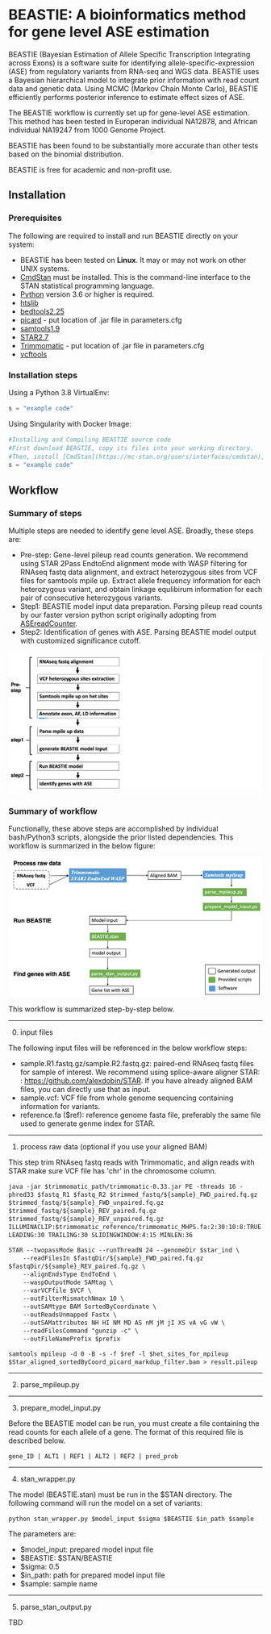 # BEASTIE: A bioinformatics method for gene level ASE estimation
BEASTIE (Bayesian Estimation of Allele Specific Transcription Integrating across Exons) is a software suite for identifying allele-specific-expression (ASE) from regulatory variants from RNA-seq and WGS data.
BEASTIE uses a Bayesian hierarchical model to integrate prior information with read count data and genetic data. Using MCMC (Markov Chain Monte Carlo), BEASTIE efficiently performs posterior inference to estimate effect sizes of ASE. <br>

The BEASTIE workflow is currently set up for gene-level ASE estimation. This method has been tested in Europeran individual NA12878, and African individual NA19247 from 1000 Genome Project. 

BEASTIE has been found to be substantially more accurate than other tests based on the binomial distribution.

BEASTIE is free for academic and non-profit use.

## Installation
### Prerequisites
The following are required to install and run BEASTIE directly on your system:
* BEASTIE has been tested on **Linux**. It may or may not work on other UNIX systems.
* [CmdStan](https://mc-stan.org/users/interfaces/cmdstan) must be installed.  This is the command-line interface to the STAN statistical programming language.
* [Python](https://www.python.org/downloads/release/python-360/) version 3.6 or higher is required.
* [htslib](https://www.htslib.org/)
* [bedtools2.25](https://bedtools.readthedocs.io/en/latest/content/installation.html)
* [picard](https://broadinstitute.github.io/picard/) - put location of .jar file in parameters.cfg
* [samtools1.9](https://github.com/samtools/samtools)
* [STAR2.7](https://github.com/alexdobin/STAR)
* [Trimmomatic](https://github.com/usadellab/Trimmomatic) - put location of .jar file in parameters.cfg
* [vcftools](https://vcftools.github.io/)

### Installation steps

Using a Python 3.8 VirtualEnv:
```python
s = "example code"
```
Using Singularity with Docker Image:
```python
#Installing and Compiling BEASTIE source code
#First download BEASTIE, copy its files into your working directory.
#Then, install [CmdStan](https://mc-stan.org/users/interfaces/cmdstan), and set the environment variable $STAN to the directory where CmdStan has been installed. 
s = "example code"
```

## Workflow
### Summary of steps
Multiple steps are needed to identify gene level ASE. Broadly, these steps are:

* Pre-step: Gene-level pileup read counts generation. We recommend using STAR 2Pass EndtoEnd alignment mode with WASP filtering for RNAseq fastq data alignment, and extract heterozygous sites from VCF files for samtools mpile up. Extract allele frequency information for each heterozygous variant, and obtain linkage equlibirum information for each pair of consecutive heterozygous variants. 
* Step1: BEASTIE model input data preparation. Parsing pileup read counts by our faster version python script originally adopting from [ASEreadCounter](https://github.com/gimelbrantlab/ASEReadCounter_star). 
* Step2: Identification of genes with ASE. Parsing BEASTIE model output with customized significance cutoff.

![alt text](workflow_figure/step.png "steps")

### Summary of workflow

Functionally, these above steps are accomplished by individual bash/Python3 scripts, alongside the prior listed dependencies. This workflow is summarized in the below figure:

![alt text](workflow_figure/workflow.png "workflow")
 
This workflow is summarized step-by-step below. 
  
----------------------------------------
0. input files

The following input files will be referenced in the below workflow steps:
* sample.R1.fastq.gz/sample.R2.fastq.gz: paired-end RNAseq fastq files for sample of interest. We recommend using splice-aware aligner STAR: : https://github.com/alexdobin/STAR. If you have already aligned BAM files, you can directly use that as input.
* sample.vcf: VCF file from whole genome sequencing containing information for variants.
* reference.fa ($ref): reference genome fasta file, preferably the same file used to generate genme index for STAR.

----------------------------------------
1. process raw data (optional if you use your aligned BAM)

This step trim RNAseq fastq reads with Trimmomatic, and align reads with STAR 
make sure VCF file has 'chr' in the chromosome column.
```
java -jar $trimmomatic_path/trimmomatic-0.33.jar PE -threads 16 -phred33 $fastq_R1 $fastq_R2 $trimmed_fastq/${sample}_FWD_paired.fq.gz $trimmed_fastq/${sample}_FWD_unpaired.fq.gz $trimmed_fastq/${sample}_REV_paired.fq.gz $trimmed_fastq/${sample}_REV_unpaired.fq.gz ILLUMINACLIP:$trimmomatic_reference/trimmomatic_MHPS.fa:2:30:10:8:TRUE LEADING:30 TRAILING:30 SLIDINGWINDOW:4:15 MINLEN:36
```

```
STAR --twopassMode Basic --runThreadN 24 --genomeDir $star_ind \
    --readFilesIn $fastqDir/${sample}_FWD_paired.fq.gz $fastqDir/${sample}_REV_paired.fq.gz \
    --alignEndsType EndToEnd \
    --waspOutputMode SAMtag \
    --varVCFfile $VCF \
    --outFilterMismatchNmax 10 \
    --outSAMtype BAM SortedByCoordinate \
    --outReadsUnmapped Fastx \
    --outSAMattributes NH HI NM MD AS nM jM jI XS vA vG vW \
    --readFilesCommand "gunzip -c" \
    --outFileNamePrefix $prefix
```

```
samtools mpileup -d 0 -B -s -f $ref -l $het_sites_for_mpileup $Star_aligned_sortedByCoord_picard_markdup_filter.bam > result.pileup
```
----------------------------------------
2. parse_mpileup.py

----------------------------------------
3. prepare_model_input.py

Before the BEASTIE model can be run, you must create a file containing the read counts for each allele of a gene.  The format of this required file is described below.
```
gene_ID | ALT1 | REF1 | ALT2 | REF2 | pred_prob
```
----------------------------------------
4. stan_wrapper.py

The model (BEASTIE.stan) must be run in the $STAN directory.  The following command will run the model on a set of variants:
```
python stan_wrapper.py $model_input $sigma $BEASTIE $in_path $sample
```
The parameters are:
* $model_input: prepared model input file
* $BEASTIE: $STAN/BEASTIE
* $sigma: 0.5
* $in_path: path for prepared model input file
* $sample: sample name

----------------------------------------
5. parse_stan_output.py

TBD

